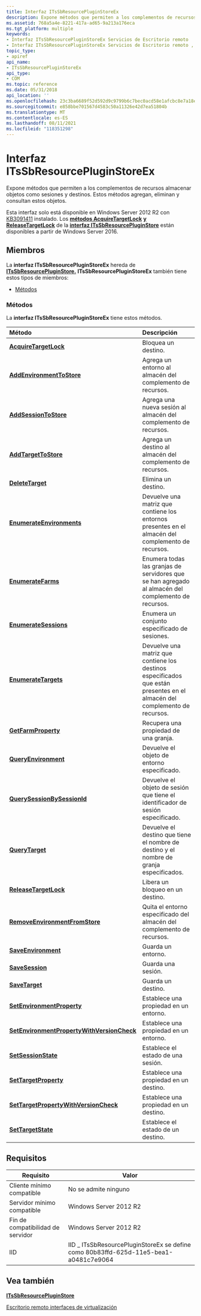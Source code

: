 ```yaml
---
title: Interfaz ITsSbResourcePluginStoreEx
description: Expone métodos que permiten a los complementos de recursos almacenar objetos como sesiones y destinos.
ms.assetid: 768a5a4e-8221-417a-ad65-9a213a176eca
ms.tgt_platform: multiple
keywords:
- Interfaz ITsSbResourcePluginStoreEx Servicios de Escritorio remoto
- Interfaz ITsSbResourcePluginStoreEx Servicios de Escritorio remoto , descrito
topic_type:
- apiref
api_name:
- ITsSbResourcePluginStoreEx
api_type:
- COM
ms.topic: reference
ms.date: 05/31/2018
api_location: ''
ms.openlocfilehash: 23c3ba6689f52d592d9c9799b6c7bec0acd58e1afcbc8e7a18e0cb9dbe6db98b
ms.sourcegitcommit: e858bbe701567d4583c50a11326e42d7ea51804b
ms.translationtype: MT
ms.contentlocale: es-ES
ms.lasthandoff: 08/11/2021
ms.locfileid: "118351298"
---
```

# <a name="itssbresourcepluginstoreex-interface"></a>Interfaz ITsSbResourcePluginStoreEx

Expone métodos que permiten a los complementos de recursos almacenar objetos como sesiones y destinos. Estos métodos agregan, eliminan y consultan estos objetos.

Esta interfaz solo está disponible en Windows Server 2012 R2 con [KB3091411](https://support.microsoft.com/kb/3091411) instalado. Los [**métodos AcquireTargetLock**](/windows/desktop/api/sbtsv/nf-sbtsv-itssbresourcepluginstore-acquiretargetlock) [**y ReleaseTargetLock**](/windows/desktop/api/sbtsv/nf-sbtsv-itssbresourcepluginstore-releasetargetlock) de la [**interfaz ITsSbResourcePluginStore**](/windows/desktop/api/sbtsv/nn-sbtsv-itssbresourcepluginstore) están disponibles a partir de Windows Server 2016.

## <a name="members"></a>Miembros

La **interfaz ITsSbResourcePluginStoreEx** hereda de [**ITsSbResourcePluginStore.**](/windows/desktop/api/sbtsv/nn-sbtsv-itssbresourcepluginstore) **ITsSbResourcePluginStoreEx** también tiene estos tipos de miembros:

-   [Métodos](#methods)

### <a name="methods"></a>Métodos

La **interfaz ITsSbResourcePluginStoreEx** tiene estos métodos.



| Método                                                                                                            | Descripción                                                                                                     |
|:------------------------------------------------------------------------------------------------------------------|:----------------------------------------------------------------------------------------------------------------|
| [**AcquireTargetLock**](itssbresourcepluginstoreex-acquiretargetlock.md)                                         | Bloquea un destino.<br/>                                                                                      |
| [**AddEnvironmentToStore**](/windows/desktop/api/sbtsv/nf-sbtsv-itssbresourcepluginstore-addenvironmenttostore)                                   | Agrega un entorno al almacén del complemento de recursos.<br/>                                                   |
| [**AddSessionToStore**](/windows/desktop/api/sbtsv/nf-sbtsv-itssbresourcepluginstore-addsessiontostore)                                           | Agrega una nueva sesión al almacén del complemento de recursos.<br/>                                                    |
| [**AddTargetToStore**](/windows/desktop/api/sbtsv/nf-sbtsv-itssbresourcepluginstore-addtargettostore)                                             | Agrega un destino al almacén del complemento de recursos.<br/>                                                         |
| [**DeleteTarget**](/windows/desktop/api/sbtsv/nf-sbtsv-itssbresourcepluginstore-deletetarget)                                                     | Elimina un destino.<br/>                                                                                    |
| [**EnumerateEnvironments**](/windows/desktop/api/sbtsv/nf-sbtsv-itssbresourcepluginstore-enumerateenvironments)                                   | Devuelve una matriz que contiene los entornos presentes en el almacén del complemento de recursos.<br/>               |
| [**EnumerateFarms**](/windows/desktop/api/sbtsv/nf-sbtsv-itssbresourcepluginstore-enumeratefarms)                                                 | Enumera todas las granjas de servidores que se han agregado al almacén del complemento de recursos.<br/>                         |
| [**EnumerateSessions**](/windows/desktop/api/sbtsv/nf-sbtsv-itssbresourcepluginstore-enumeratesessions)                                           | Enumera un conjunto especificado de sesiones.<br/>                                                              |
| [**EnumerateTargets**](/windows/desktop/api/sbtsv/nf-sbtsv-itssbresourcepluginstore-enumeratetargets)                                             | Devuelve una matriz que contiene los destinos especificados que están presentes en el almacén del complemento de recursos.<br/> |
| [**GetFarmProperty**](/windows/desktop/api/sbtsv/nf-sbtsv-itssbresourcepluginstore-getfarmproperty)                                               | Recupera una propiedad de una granja.<br/>                                                                      |
| [**QueryEnvironment**](/windows/desktop/api/sbtsv/nf-sbtsv-itssbresourcepluginstore-queryenvironment)                                             | Devuelve el objeto de entorno especificado.<br/>                                                            |
| [**QuerySessionBySessionId**](/windows/desktop/api/sbtsv/nf-sbtsv-itssbresourcepluginstore-querysessionbysessionid)                               | Devuelve el objeto de sesión que tiene el identificador de sesión especificado.<br/>                                        |
| [**QueryTarget**](/windows/desktop/api/sbtsv/nf-sbtsv-itssbresourcepluginstore-querytarget)                                                       | Devuelve el destino que tiene el nombre de destino y el nombre de granja especificados.<br/>                                 |
| [**ReleaseTargetLock**](itssbresourcepluginstoreex-releasetargetlock.md)                                         | Libera un bloqueo en un destino.<br/>                                                                         |
| [**RemoveEnvironmentFromStore**](/windows/desktop/api/sbtsv/nf-sbtsv-itssbresourcepluginstore-removeenvironmentfromstore)                         | Quita el entorno especificado del almacén del complemento de recursos.<br/>                                   |
| [**SaveEnvironment**](/windows/desktop/api/sbtsv/nf-sbtsv-itssbresourcepluginstore-saveenvironment)                                               | Guarda un entorno.<br/>                                                                                |
| [**SaveSession**](/windows/desktop/api/sbtsv/nf-sbtsv-itssbresourcepluginstore-savesession)                                                       | Guarda una sesión.<br/>                                                                                     |
| [**SaveTarget**](/windows/desktop/api/sbtsv/nf-sbtsv-itssbresourcepluginstore-savetarget)                                                         | Guarda un destino.<br/>                                                                                      |
| [**SetEnvironmentProperty**](/windows/desktop/api/sbtsv/nf-sbtsv-itssbresourcepluginstore-setenvironmentproperty)                                 | Establece una propiedad en un entorno.<br/>                                                                   |
| [**SetEnvironmentPropertyWithVersionCheck**](/windows/desktop/api/sbtsv/nf-sbtsv-itssbresourcepluginstore-setenvironmentpropertywithversioncheck) | Establece una propiedad en un entorno.<br/>                                                                   |
| [**SetSessionState**](/windows/desktop/api/sbtsv/nf-sbtsv-itssbresourcepluginstore-setsessionstate)                                               | Establece el estado de una sesión.<br/>                                                                         |
| [**SetTargetProperty**](/windows/desktop/api/sbtsv/nf-sbtsv-itssbresourcepluginstore-settargetproperty)                                           | Establece una propiedad en un destino.<br/>                                                                         |
| [**SetTargetPropertyWithVersionCheck**](/windows/desktop/api/sbtsv/nf-sbtsv-itssbresourcepluginstore-settargetpropertywithversioncheck)           | Establece una propiedad en un destino.<br/>                                                                         |
| [**SetTargetState**](/windows/desktop/api/sbtsv/nf-sbtsv-itssbresourcepluginstore-settargetstate)                                                 | Establece el estado de un destino.<br/>                                                                          |



 

## <a name="requirements"></a>Requisitos



| Requisito | Valor |
|-------------------------------------|-----------------------------------------------------------------------------------------------|
| Cliente mínimo compatible<br/> | No se admite ninguno<br/>                                                                     |
| Servidor mínimo compatible<br/> | Windows Server 2012 R2<br/>                                                             |
| Fin de compatibilidad de servidor<br/>    | Windows Server 2012 R2<br/>                                                             |
| IID<br/>                      | IID \_ ITsSbResourcePluginStoreEx se define como 80b83ffd-625d-11e5-bea1-a0481c7e9064<br/> |



## <a name="see-also"></a>Vea también

<dl> <dt>

[**ITsSbResourcePluginStore**](/windows/desktop/api/sbtsv/nn-sbtsv-itssbresourcepluginstore)
</dt> <dt>

[Escritorio remoto interfaces de virtualización](remote-desktop-virtualization-interfaces.md)
</dt> </dl>

 

 





